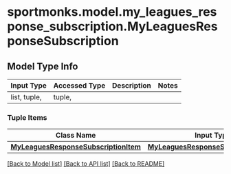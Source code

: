# sportmonks.model.my_leagues_response_subscription.MyLeaguesResponseSubscription

## Model Type Info
Input Type | Accessed Type | Description | Notes
------------ | ------------- | ------------- | -------------
list, tuple,  | tuple,  |  | 

### Tuple Items
Class Name | Input Type | Accessed Type | Description | Notes
------------- | ------------- | ------------- | ------------- | -------------
[**MyLeaguesResponseSubscriptionItem**](MyLeaguesResponseSubscriptionItem.md) | [**MyLeaguesResponseSubscriptionItem**](MyLeaguesResponseSubscriptionItem.md) | [**MyLeaguesResponseSubscriptionItem**](MyLeaguesResponseSubscriptionItem.md) |  | 

[[Back to Model list]](../../README.md#documentation-for-models) [[Back to API list]](../../README.md#documentation-for-api-endpoints) [[Back to README]](../../README.md)


